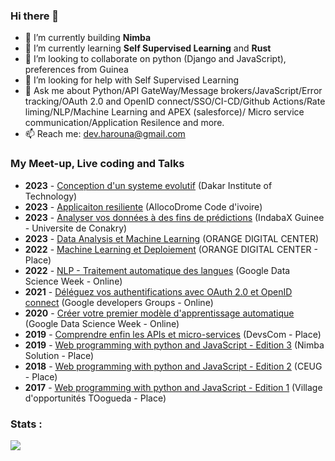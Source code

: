 ### Hi there 👋

- 🔭 I’m currently building **Nimba** 
- 🌱 I’m currently learning **Self Supervised Learning** and **Rust**
- 👯 I’m looking to collaborate on python (Django and JavaScript), preferences from Guinea
- 🤔 I’m looking for help with Self Supervised Learning
- 💬 Ask me about Python/API GateWay/Message brokers/JavaScript/Error tracking/OAuth 2.0 and OpenID connect/SSO/CI-CD/Github Actions/Rate liming/NLP/Machine Learning and APEX (salesforce)/ Micro service communication/Application Resilence and more.
- 📫 Reach me: dev.harouna@gmail.com

 
### My Meet-up, Live coding and Talks
- **2023** - [Conception d'un systeme evolutif](https://docs.google.com/presentation/d/1AHPtbF-PCHXWcyiNT0Ss0iNjf4WqU64etcf4vuUb2yc/edit?usp=sharing) (Dakar Institute of Technology)
- **2023** - [Applicaiton resiliente](https://docs.google.com/presentation/d/1Yn8qfdwyq7D51BlU2y1-xnBqEsmqQRfYTmwXnRB6fic/edit?usp=sharing) (AllocoDrome Code d'ivoire)
- **2023** - [Analyser vos données à des fins de prédictions](https://github.com/hadpro24/indabaxgn-2023) (IndabaX Guinee - Universite de Conakry)
- **2023** - [Data Analysis et Machine Learning](https://docs.google.com/presentation/d/1jvnBrSlwOymGZzQ4hnodA4Hk8GHcdqSghUZoIdQ1qH8/edit?usp=sharing) (ORANGE DIGITAL CENTER)
- **2022** - [Machine Learning et Deploiement](https://docs.google.com/presentation/d/1jvnBrSlwOymGZzQ4hnodA4Hk8GHcdqSghUZoIdQ1qH8/edit?usp=sharing) (ORANGE DIGITAL CENTER - Place)
- **2022** - [NLP - Traitement automatique des langues](https://docs.google.com/presentation/d/1JMRU3QQCHkQL-BRJj8qiwCQ6DXoCeOOzlkIO894QFsc/edit?usp=sharing) (Google Data Science Week - Online)
- **2021** - [Déléguez vos authentifications avec OAuth 2.0 et OpenID connect](https://docs.google.com/presentation/d/1rfdFL-QLsqFkc9cpP18LM-MgRjhqqTR4kBM75PRTgBU/edit#slide=id.gc6f73a04f_0_0) (Google developers Groups - Online)
- **2020** - [Créer votre premier modèle d'apprentissage automatique](https://docs.google.com/presentation/d/1N138W9tS7yvkJs7kX6TbRzQJLPivoQWgu1XDJbA0DzE/edit#slide=id.gcb9a0b074_1_0) (Google Data Science Week - Online)
- **2019** - [Comprendre enfin les APIs et micro-services](https://docs.google.com/presentation/d/10kd9rxFrfCuzxAPH4m_ErmZbztRIu0mDDJvb1AOu-Mw/edit?usp=sharing) (DevsCom - Place)
- **2019** - [Web programming with python and JavaScript - Edition 3](https://docs.google.com/presentation/d/1_Z_TZdAPajrugbz66RThXEt1AOt7RqE1/edit#slide=id.p1) (Nimba Solution - Place)
- **2018** - [Web programming with python and JavaScript - Edition 2](https://docs.google.com/presentation/d/1GXSmDdLj0Q2nKC7s5Z432gu37HQjnnVq/edit#slide=id.p1)  (CEUG - Place)
- **2017** - [Web programming with python and JavaScript - Edition 1](https://docs.google.com/presentation/d/1au-MRGxzXwXbOuQJrT06Cm3IW-Sq2zXr/edit?usp=sharing&ouid=113016605800835600757&rtpof=true&sd=true) (Village d'opportunités TOogueda - Place)

### Stats :
![](https://github-profile-summary-cards.vercel.app/api/cards/profile-details?username=hadpro24&theme=solarized_dark) 

